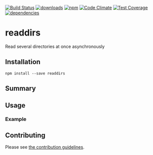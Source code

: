 [![Build Status](https://travis-ci.org/tandrewnichols/readdirs.png)](https://travis-ci.org/tandrewnichols/readdirs) [![downloads](http://img.shields.io/npm/dm/readdirs.svg)](https://npmjs.org/package/readdirs) [![npm](http://img.shields.io/npm/v/readdirs.svg)](https://npmjs.org/package/readdirs) [![Code Climate](https://codeclimate.com/github/tandrewnichols/readdirs/badges/gpa.svg)](https://codeclimate.com/github/tandrewnichols/readdirs) [![Test Coverage](https://codeclimate.com/github/tandrewnichols/readdirs/badges/coverage.svg)](https://codeclimate.com/github/tandrewnichols/readdirs) [![dependencies](https://david-dm.org/tandrewnichols/readdirs.png)](https://david-dm.org/tandrewnichols/readdirs)

# readdirs

Read several directories at once asynchronously

## Installation

`npm install --save readdirs`

## Summary

## Usage



### Example

## Contributing

Please see [the contribution guidelines](CONTRIBUTING.md).
